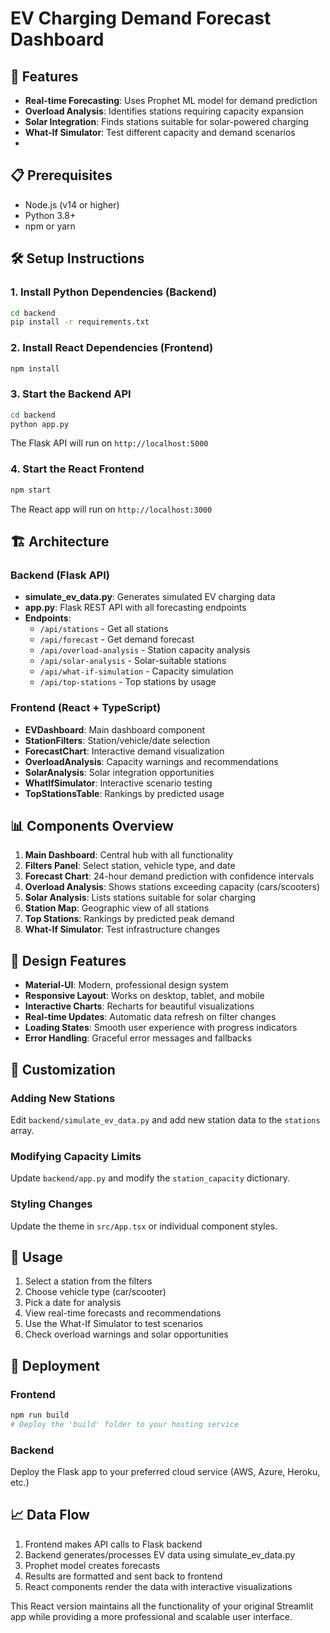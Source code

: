 # EV Charging Demand Forecast Dashboard

## 🚀 Features

- **Real-time Forecasting**: Uses Prophet ML model for demand prediction
- **Overload Analysis**: Identifies stations requiring capacity expansion
- **Solar Integration**: Finds stations suitable for solar-powered charging
- **What-If Simulator**: Test different capacity and demand scenarios
- 
## 📋 Prerequisites

- Node.js (v14 or higher)
- Python 3.8+
- npm or yarn

## 🛠️ Setup Instructions

### 1. Install Python Dependencies (Backend)

```bash
cd backend
pip install -r requirements.txt
```

### 2. Install React Dependencies (Frontend)

```bash
npm install
```

### 3. Start the Backend API

```bash
cd backend
python app.py
```

The Flask API will run on `http://localhost:5000`

### 4. Start the React Frontend

```bash
npm start
```

The React app will run on `http://localhost:3000`

## 🏗️ Architecture

### Backend (Flask API)
- **simulate_ev_data.py**: Generates simulated EV charging data
- **app.py**: Flask REST API with all forecasting endpoints
- **Endpoints**:
  - `/api/stations` - Get all stations
  - `/api/forecast` - Get demand forecast
  - `/api/overload-analysis` - Station capacity analysis
  - `/api/solar-analysis` - Solar-suitable stations
  - `/api/what-if-simulation` - Capacity simulation
  - `/api/top-stations` - Top stations by usage

### Frontend (React + TypeScript)
- **EVDashboard**: Main dashboard component
- **StationFilters**: Station/vehicle/date selection
- **ForecastChart**: Interactive demand visualization
- **OverloadAnalysis**: Capacity warnings and recommendations
- **SolarAnalysis**: Solar integration opportunities
- **WhatIfSimulator**: Interactive scenario testing
- **TopStationsTable**: Rankings by predicted usage

## 📊 Components Overview

1. **Main Dashboard**: Central hub with all functionality
2. **Filters Panel**: Select station, vehicle type, and date
3. **Forecast Chart**: 24-hour demand prediction with confidence intervals
4. **Overload Analysis**: Shows stations exceeding capacity (cars/scooters)
5. **Solar Analysis**: Lists stations suitable for solar charging
6. **Station Map**: Geographic view of all stations
7. **Top Stations**: Rankings by predicted peak demand
8. **What-If Simulator**: Test infrastructure changes

## 🎨 Design Features

- **Material-UI**: Modern, professional design system
- **Responsive Layout**: Works on desktop, tablet, and mobile
- **Interactive Charts**: Recharts for beautiful visualizations
- **Real-time Updates**: Automatic data refresh on filter changes
- **Loading States**: Smooth user experience with progress indicators
- **Error Handling**: Graceful error messages and fallbacks

## 🔧 Customization

### Adding New Stations
Edit `backend/simulate_ev_data.py` and add new station data to the `stations` array.

### Modifying Capacity Limits
Update `backend/app.py` and modify the `station_capacity` dictionary.

### Styling Changes
Update the theme in `src/App.tsx` or individual component styles.

## 📱 Usage

1. Select a station from the filters
2. Choose vehicle type (car/scooter)
3. Pick a date for analysis
4. View real-time forecasts and recommendations
5. Use the What-If Simulator to test scenarios
6. Check overload warnings and solar opportunities

## 🤝 Deployment

### Frontend
```bash
npm run build
# Deploy the 'build' folder to your hosting service
```

### Backend
Deploy the Flask app to your preferred cloud service (AWS, Azure, Heroku, etc.)

## 📈 Data Flow

1. Frontend makes API calls to Flask backend
2. Backend generates/processes EV data using simulate_ev_data.py
3. Prophet model creates forecasts
4. Results are formatted and sent back to frontend
5. React components render the data with interactive visualizations

This React version maintains all the functionality of your original Streamlit app while providing a more professional and scalable user interface.
